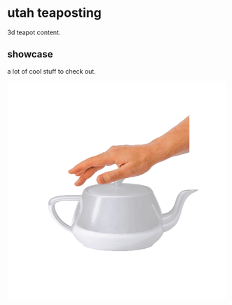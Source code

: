 # utah teaposting

3d teapot content.

## showcase

a lot of cool stuff to check out.

<img src="utah-teapot-squish.gif" width="500px">
